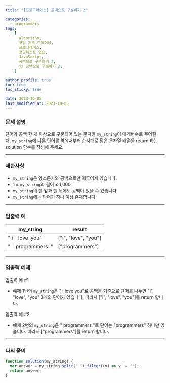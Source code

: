 ```yaml
---
title: "[프로그래머스] 공백으로 구분하기 2"

categories:
  - programmers
tags:
  - [
      algorithm,
      코딩 기초 트레이닝,
      프로그래머스,
      코딩테스트 연습,
      JavaScript,
      공백으로 구분하기 2,
      js 공백으로 구분하기 2,
    ]

author_profile: true
toc: true
toc_sticky: true

date: 2023-10-05
last_modified_at: 2023-10-05
---
```


### 문제 설명

단어가 공백 한 개 이상으로 구분되어 있는 문자열 `my_string`이 매개변수로 주어질 때, `my_string`에 나온 단어를 앞에서부터 순서대로 담은 문자열 배열을 return 하는 solution 함수를 작성해 주세요.

---

### 제한사항

- `my_string`은 영소문자와 공백으로만 이루어져 있습니다.
- 1 ≤ `my_string`의 길이 ≤ 1,000
- `my_string`의 맨 앞과 맨 뒤에도 공백이 있을 수 있습니다.
- `my_string`에는 단어가 하나 이상 존재합니다.

---

### 입출력 예

| my_string           | result               |
| ------------------- | -------------------- |
| " i    love  you"   | ["i", "love", "you"] |
| "    programmers  " | ["programmers"]      |

---

### 입출력 예제

입출력 예 #1

- 예제 1번의 `my_string`은 " i love you"로 공백을 기준으로 단어를 나누면 "i", "love", "you" 3개의 단어가 있습니다. 따라서 ["i", "love", "you"]를 return 합니다.

입출력 예 #2

- 예제 2번의 `my_string`은 " programmers "로 단어는 "programmers" 하나만 있습니다. 따라서 ["programmers"]를 return 합니다.

---

### 나의 풀이

```jsx
function solution(my_string) {
  var answer = my_string.split(" ").filter((v) => v != "");
  return answer;
}
```
